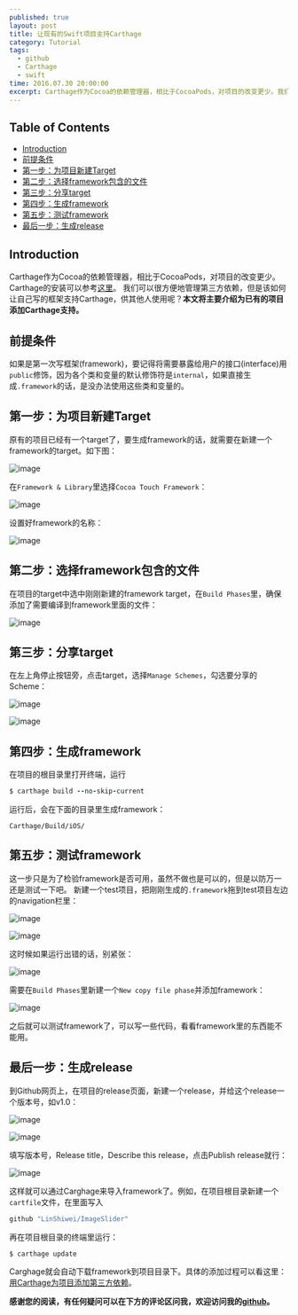 ```yaml
---
published: true
layout: post
title: 让现有的Swift项目支持Carthage 
category: Tutorial
tags: 
  - github
  - Carthage
  - swift
time: 2016.07.30 20:00:00
excerpt: Carthage作为Cocoa的依赖管理器，相比于CocoaPods，对项目的改变更少。我们可以很方便地管理第三方依赖，但是该如何让自己写的框架支持Carthage，供其他人使用呢？本文将主要介绍为已有的项目添加Carthage支持。
---
```

<!-- lsw toc mark1. Do not remove this comment so that lsw_toc can update TOC correctly. -->

## Table of Contents
- [Introduction](#1)
- [前提条件](#2)
- [第一步：为项目新建Target](#3)
- [第二步：选择framework包含的文件](#4)
- [第三步：分享target](#5)
- [第四步：生成framework](#6)
- [第五步：测试framework](#7)
- [最后一步：生成release](#8)

<!-- lsw toc mark2. Do not remove this comment so that lsw_toc can update TOC correctly. -->

## <a id="1"></a>Introduction

Carthage作为Cocoa的依赖管理器，相比于CocoaPods，对项目的改变更少。Carthage的安装可以参考[这里](https://github.com/Carthage/Carthage)。
我们可以很方便地管理第三方依赖，但是该如何让自己写的框架支持Carthage，供其他人使用呢？**本文将主要介绍为已有的项目添加Carthage支持。**

## <a id="2"></a>前提条件
如果是第一次写框架(framework)，要记得将需要暴露给用户的接口(interface)用`public`修饰，因为各个类和变量的默认修饰符是`internal`，如果直接生成`.framework`的话，是没办法使用这些类和变量的。

## <a id="3"></a>第一步：为项目新建Target
原有的项目已经有一个target了，要生成framework的话，就需要在新建一个framework的target。如下图：

![image](/images/carthageSupport13.png)

在`Framework & Library`里选择`Cocoa Touch Framework`：

![image](/images/carthageSupport12.png)

设置好framework的名称：

![image](/images/carthageSupport11.png)

## <a id="4"></a>第二步：选择framework包含的文件
在项目的target中选中刚刚新建的framework target，在`Build Phases`里，确保添加了需要编译到framework里面的文件：

![image](/images/carthageSupport10.png)

## <a id="5"></a>第三步：分享target
在左上角停止按钮旁，点击target，选择`Manage Schemes`，勾选要分享的Scheme：

![image](/images/carthageSupport9.png)

![image](/images/carthageSupport8.png)

## <a id="6"></a>第四步：生成framework
在项目的根目录里打开终端，运行

```ruby
$ carthage build --no-skip-current
```
运行后，会在下面的目录里生成framework：

```
Carthage/Build/iOS/
```

## <a id="7"></a>第五步：测试framework
这一步只是为了检验framework是否可用，虽然不做也是可以的，但是以防万一还是测试一下吧。
新建一个test项目，把刚刚生成的`.framework`拖到test项目左边的navigation栏里：

![image](/images/carthageSupport7.png)

![image](/images/carthageSupport6.png)

这时候如果运行出错的话，别紧张：

![image](/images/carthageSupport5.png)

需要在`Build Phases`里新建一个`New copy file phase`并添加framework：

![image](/images/carthageSupport4.png)

之后就可以测试framework了，可以写一些代码，看看framework里的东西能不能用。

## <a id="8"></a>最后一步：生成release
到Github网页上，在项目的release页面，新建一个release，并给这个release一个版本号，如v1.0：

![image](/images/carthageSupport3.png)

![image](/images/carthageSupport2.png)

填写版本号，Release title，Describe this release，点击Publish release就行：

![image](/images/carthageSupport1.png)

这样就可以通过Carghage来导入framework了。例如，在项目根目录新建一个`cartfile`文件，在里面写入

```ruby
github "LinShiwei/ImageSlider"
```
再在项目根目录的终端里运行：

```ruby
$ carthage update
```
Carghage就会自动下载framework到项目目录下。具体的添加过程可以看这里：[用Carthage为项目添加第三方依赖]()。

**感谢您的阅读，有任何疑问可以在下方的评论区问我，欢迎访问我的[github](https://github.com/LinShiwei)。**


